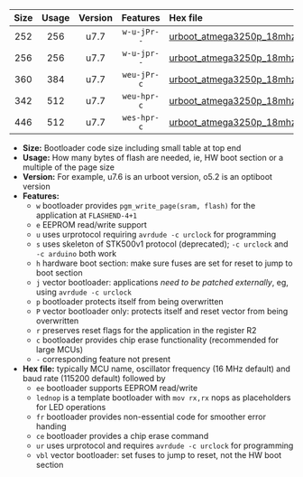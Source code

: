 |Size|Usage|Version|Features|Hex file|
|:-:|:-:|:-:|:-:|:--|
|252|256|u7.7|`w-u-jPr--`|[urboot_atmega3250p_18mhz432_115200bps_lednop_ur_vbl.hex](https://raw.githubusercontent.com/stefanrueger/urboot.hex/main/mcus/atmega3250p/fcpu_18mhz432/115200_bps/urboot_atmega3250p_18mhz432_115200bps_lednop_ur_vbl.hex)|
|256|256|u7.7|`w-u-jpr--`|[urboot_atmega3250p_18mhz432_115200bps_lednop_fr_ur_vbl.hex](https://raw.githubusercontent.com/stefanrueger/urboot.hex/main/mcus/atmega3250p/fcpu_18mhz432/115200_bps/urboot_atmega3250p_18mhz432_115200bps_lednop_fr_ur_vbl.hex)|
|360|384|u7.7|`weu-jPr-c`|[urboot_atmega3250p_18mhz432_115200bps_ee_lednop_fr_ce_ur_vbl.hex](https://raw.githubusercontent.com/stefanrueger/urboot.hex/main/mcus/atmega3250p/fcpu_18mhz432/115200_bps/urboot_atmega3250p_18mhz432_115200bps_ee_lednop_fr_ce_ur_vbl.hex)|
|342|512|u7.7|`weu-hpr-c`|[urboot_atmega3250p_18mhz432_115200bps_ee_lednop_fr_ce_ur.hex](https://raw.githubusercontent.com/stefanrueger/urboot.hex/main/mcus/atmega3250p/fcpu_18mhz432/115200_bps/urboot_atmega3250p_18mhz432_115200bps_ee_lednop_fr_ce_ur.hex)|
|446|512|u7.7|`wes-hpr-c`|[urboot_atmega3250p_18mhz432_115200bps_ee_lednop_fr_ce.hex](https://raw.githubusercontent.com/stefanrueger/urboot.hex/main/mcus/atmega3250p/fcpu_18mhz432/115200_bps/urboot_atmega3250p_18mhz432_115200bps_ee_lednop_fr_ce.hex)|

- **Size:** Bootloader code size including small table at top end
- **Usage:** How many bytes of flash are needed, ie, HW boot section or a multiple of the page size
- **Version:** For example, u7.6 is an urboot version, o5.2 is an optiboot version
- **Features:**
  + `w` bootloader provides `pgm_write_page(sram, flash)` for the application at `FLASHEND-4+1`
  + `e` EEPROM read/write support
  + `u` uses urprotocol requiring `avrdude -c urclock` for programming
  + `s` uses skeleton of STK500v1 protocol (deprecated); `-c urclock` and `-c arduino` both work
  + `h` hardware boot section: make sure fuses are set for reset to jump to boot section
  + `j` vector bootloader: applications *need to be patched externally*, eg, using `avrdude -c urclock`
  + `p` bootloader protects itself from being overwritten
  + `P` vector bootloader only: protects itself and reset vector from being overwritten
  + `r` preserves reset flags for the application in the register R2
  + `c` bootloader provides chip erase functionality (recommended for large MCUs)
  + `-` corresponding feature not present
- **Hex file:** typically MCU name, oscillator frequency (16 MHz default) and baud rate (115200 default) followed by
  + `ee` bootloader supports EEPROM read/write
  + `lednop` is a template bootloader with `mov rx,rx` nops as placeholders for LED operations
  + `fr` bootloader provides non-essential code for smoother error handing
  + `ce` bootloader provides a chip erase command
  + `ur` uses urprotocol and requires `avrdude -c urclock` for programming
  + `vbl` vector bootloader: set fuses to jump to reset, not the HW boot section
